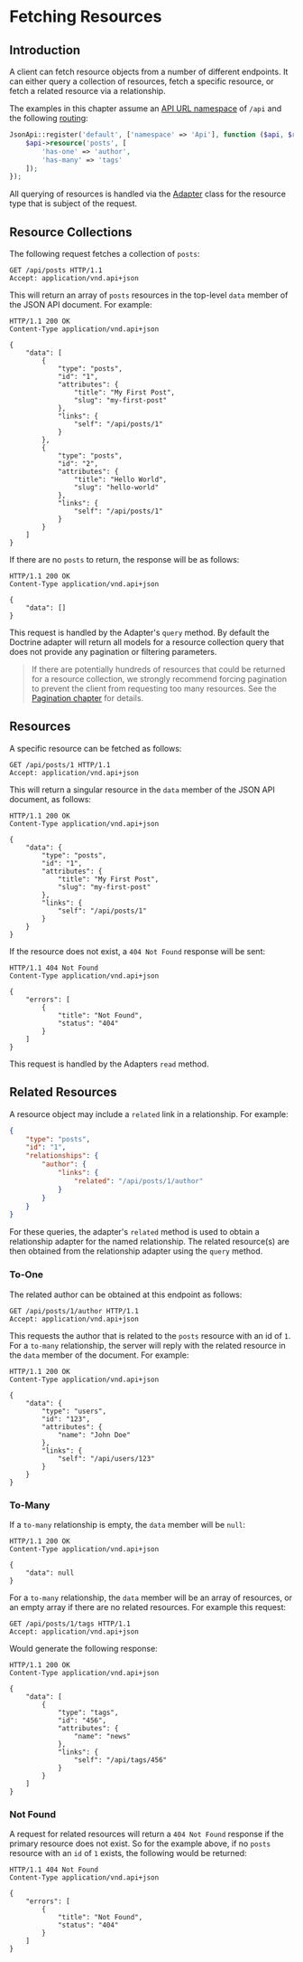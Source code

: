 # Fetching Resources

## Introduction

A client can fetch resource objects from a number of different endpoints. It can either query a collection of
resources, fetch a specific resource, or fetch a related resource via a relationship.

The examples in this chapter assume an [API URL namespace](../basics/api.md#URL) of `/api` and the
following [routing](../basics/routing.md):

```php
JsonApi::register('default', ['namespace' => 'Api'], function ($api, $router) {
    $api->resource('posts', [
        'has-one' => 'author',
        'has-many' => 'tags'
    ]);
});
```

All querying of resources is handled via the [Adapter](../basics/adapters.md) class for the resource type that
is subject of the request.

## Resource Collections

The following request fetches a collection of `posts`:

```http
GET /api/posts HTTP/1.1
Accept: application/vnd.api+json
```

This will return an array of `posts` resources in the top-level `data` member of the JSON API document. For example:

```http
HTTP/1.1 200 OK
Content-Type application/vnd.api+json

{
    "data": [
        {
            "type": "posts",
            "id": "1",
            "attributes": {
                "title": "My First Post",
                "slug": "my-first-post"
            },
            "links": {
                "self": "/api/posts/1"
            }
        },
        {
            "type": "posts",
            "id": "2",
            "attributes": {
                "title": "Hello World",
                "slug": "hello-world"
            },
            "links": {
                "self": "/api/posts/1"
            }
        }
    ]
}
```

If there are no `posts` to return, the response will be as follows:

```http
HTTP/1.1 200 OK
Content-Type application/vnd.api+json

{
    "data": []
}
```

This request is handled by the Adapter's `query` method. By default the Doctrine adapter will return all
models for a resource collection query that does not provide any pagination or filtering parameters.

> If there are potentially hundreds of resources that could be returned for a resource collection, we strongly
recommend forcing pagination to prevent the client from requesting too many resources. See the 
[Pagination chapter](./pagination.md) for details.

## Resources

A specific resource can be fetched as follows:

```http
GET /api/posts/1 HTTP/1.1
Accept: application/vnd.api+json
```

This will return a singular resource in the `data` member of the JSON API document, as follows:

```http
HTTP/1.1 200 OK
Content-Type application/vnd.api+json

{
    "data": {
        "type": "posts",
        "id": "1",
        "attributes": {
            "title": "My First Post",
            "slug": "my-first-post"
        },
        "links": {
            "self": "/api/posts/1"
        }
    }
}
```

If the resource does not exist, a `404 Not Found` response will be sent:

```http
HTTP/1.1 404 Not Found
Content-Type application/vnd.api+json

{
    "errors": [
        {
            "title": "Not Found",
            "status": "404"
        }
    ]
}
```

This request is handled by the Adapters `read` method.

## Related Resources

A resource object may include a `related` link in a relationship. For example:

```json
{
    "type": "posts",
    "id": "1",
    "relationships": {
        "author": {
            "links": {
                "related": "/api/posts/1/author"
            }
        }        
    }
}
``` 

For these queries, the adapter's `related` method is used to obtain a relationship adapter for the named relationship.
The related resource(s) are then obtained from the relationship adapter using the `query` method.

### To-One

The related author can be obtained at this endpoint as follows:

```http
GET /api/posts/1/author HTTP/1.1
Accept: application/vnd.api+json
```

This requests the author that is related to the `posts` resource with an id of `1`. For a `to-many` relationship,
the server will reply with the related resource in the `data` member of the document. For example:

```http
HTTP/1.1 200 OK
Content-Type application/vnd.api+json

{
    "data": {
        "type": "users",
        "id": "123",
        "attributes": {
            "name": "John Doe"
        },
        "links": {
            "self": "/api/users/123"
        }
    }
}
```

### To-Many

If a `to-many` relationship is empty, the `data` member will be `null`:

```http
HTTP/1.1 200 OK
Content-Type application/vnd.api+json

{
    "data": null
}
```

For a `to-many` relationship, the `data` member will be an array of resources, or an empty array if there are
no related resources. For example this request:

```http
GET /api/posts/1/tags HTTP/1.1
Accept: application/vnd.api+json
```

Would generate the following response:

```http
HTTP/1.1 200 OK
Content-Type application/vnd.api+json

{
    "data": [
        {
            "type": "tags",
            "id": "456",
            "attributes": {
                "name": "news"
            },
            "links": {
                "self": "/api/tags/456"
            }
        }
    ]
}
```

### Not Found

A request for related resources will return a `404 Not Found` response if the primary resource does not exist. So
for the example above, if no `posts` resource with an `id` of `1` exists, the following would be returned:

```http
HTTP/1.1 404 Not Found
Content-Type application/vnd.api+json

{
    "errors": [
        {
            "title": "Not Found",
            "status": "404"
        }
    ]
}
```

